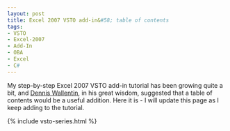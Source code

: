 ```yaml
---
layout: post
title: Excel 2007 VSTO add-in&#58; table of contents
tags:
- VSTO
- Excel-2007
- Add-In
- OBA
- Excel
- C#
---
```


My step-by-step Excel 2007 VSTO add-in tutorial has been growing quite a bit, and [Dennis Wallentin](http://xldennis.wordpress.com/), in his great wisdom, suggested that a table of contents would be a useful addition. Here it is - I will update this page as I keep adding to the tutorial.

{% include vsto-series.html %}
